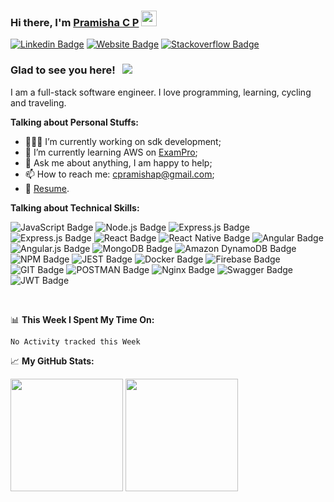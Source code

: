 ### Hi there, I'm <a href="https://www.linkedin.com/in/pramishacp)" target="_blank">Pramisha C P</a> <img src="https://media.giphy.com/media/hvRJCLFzcasrR4ia7z/giphy.gif" width="25px">

[![Linkedin Badge](https://img.shields.io/badge/LinkedIn-0077B5?style=for-the-badge&logo=linkedin&logoColor=white)](https://www.linkedin.com/in/pramishacp)
[![Website Badge](https://img.shields.io/website-up-down-green-red/http/monip.org.svg)](http://www.pramishacp.com/)
[![Stackoverflow Badge](https://img.shields.io/badge/Stack_Overflow-FE7A16?style=for-the-badge&logo=stack-overflow&logoColor=white)](https://stackoverflow.com/users/13022491/pramisha-c-p)

### Glad to see you here! &nbsp; ![](https://visitor-badge.glitch.me/badge?page_id=pramishacp)

I am a full-stack software engineer. I love programming, learning, cycling and traveling.

**Talking about Personal Stuffs:**

- 👨🏻‍💻 I’m currently working on sdk development;
- 🚀 I’m currently learning AWS on [ExamPro](https://www.exampro.co/);
- 💬 Ask me about anything, I am happy to help;
- 📫 How to reach me: cpramishap@gmail.com;
- 📝 [Resume]().

**Talking about Technical Skills:**

![JavaScript Badge](https://img.shields.io/badge/JavaScript-F7DF1E?style=for-the-badge&logo=javascript&logoColor=black)
![Node.js Badge](https://img.shields.io/badge/Node.js-43853D?style=for-the-badge&logo=node.js&logoColor=white)
![Express.js Badge](https://img.shields.io/badge/Express.js-404D59?style=for-the-badge)
![Express.js Badge](https://img.shields.io/badge/Amazon_AWS-232F3E?style=for-the-badge&logo=amazon-aws&logoColor=white)
![React Badge](https://img.shields.io/badge/React-20232A?style=for-the-badge&logo=react&logoColor=61DAFB)
![React Native Badge](https://img.shields.io/badge/React_Native-20232A?style=for-the-badge&logo=react&logoColor=61DAFB)
![Angular Badge](https://img.shields.io/badge/Angular-DD0031?style=for-the-badge&logo=angular&logoColor=white)
![Angular.js Badge](https://img.shields.io/badge/AngularJS-E23237?style=for-the-badge&logo=angularjs&logoColor=white)
![MongoDB Badge](https://img.shields.io/badge/MongoDB-4EA94B?style=for-the-badge&logo=mongodb&logoColor=white)
![Amazon DynamoDB Badge](https://img.shields.io/badge/Amazon%20DynamoDB-4053D6?style=for-the-badge&logo=Amazon%20DynamoDB&logoColor=white)
![NPM Badge](https://img.shields.io/badge/npm-CB3837?style=for-the-badge&logo=npm&logoColor=white)
![JEST Badge](https://img.shields.io/badge/Jest-C21325?style=for-the-badge&logo=jest&logoColor=white)
![Docker Badge](https://img.shields.io/badge/Docker-2CA5E0?style=for-the-badge&logo=docker&logoColor=white)
![Firebase Badge](https://img.shields.io/badge/firebase-ffca28?style=for-the-badge&logo=firebase&logoColor=black)
![GIT Badge](https://img.shields.io/badge/Git-F05032?style=for-the-badge&logo=git&logoColor=white)
![POSTMAN Badge](https://img.shields.io/badge/Postman-FF6C37?style=for-the-badge&logo=Postman&logoColor=white)
![Nginx Badge](https://img.shields.io/badge/Nginx-009639?style=for-the-badge&logo=nginx&logoColor=white)
![Swagger Badge](https://img.shields.io/badge/Swagger-85EA2D?style=for-the-badge&logo=Swagger&logoColor=white)
![JWT Badge](https://img.shields.io/badge/JWT-000000?style=for-the-badge&logo=JSON%20web%20tokens&logoColor=white)



</br>

📊 **This Week I Spent My Time On:**
<!--START_SECTION:waka-->
```text
No Activity tracked this Week
```
<!--END_SECTION:waka-->

📈 **My GitHub Stats:**

<p>
  <img height="180em" src="https://github-readme-stats.vercel.app/api?username=pramishacp&show_icons=true&hide_border=true&&count_private=true&include_all_commits=true" />
  <img height="180em" src="https://github-readme-stats.vercel.app/api/top-langs/?username=pramishacp&exclude_repo=KNN-Image-Classification&show_icons=true&hide_border=true&layout=compact&langs_count=8"/>
</p>




